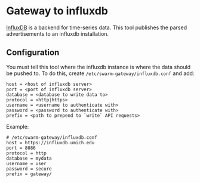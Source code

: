 Gateway to influxdb
===================

[InfluxDB](https://influxdata.com/) is a backend for time-series data.
This tool publishes the parsed advertisements to an influxdb installation.


Configuration
-------------

You must tell this tool where the influxdb instance is where the data should
be pushed to. To do this, create `/etc/swarm-gateway/influxdb.conf` and add:

    host = <host of influxdb server>
    port = <port of influxdb server>
    database = <database to write data to>
    protocol = <http|https>
    username = <username to authenticate with>
    password = <password to authenticate with>
    prefix = <path to prepend to `write` API requests>

Example:

    # /etc/swarm-gateway/influxdb.conf
    host = https://influxdb.umich.edu
    port = 8086
    protocol = http
    database = mydata
    username = user
    password = secure
    prefix = gateway/
